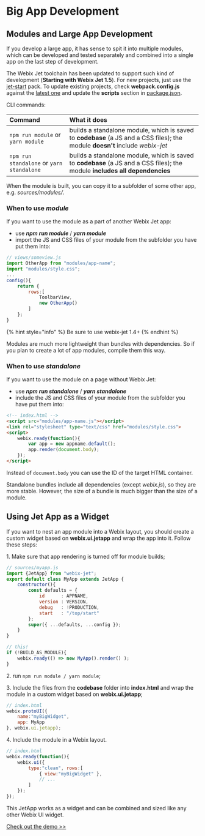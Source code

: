 # Big App Development

## Modules and Large App Development

If you develop a large app, it has sense to spit it into multiple modules, which can be developed and tested separately and combined into a single app on the last step of development.

The Webix Jet toolchain has been updated to support such kind of development (**Starting with Webix Jet 1.5**). For new projects, just use the [jet-start](https://github.com/webix-hub/jet-start) pack. To update existing projects, check **webpack.config.js** against the [latest one](https://github.com/webix-hub/jet-start/blob/master/webpack.config.js) and update the **scripts** section in [package.json](https://github.com/webix-hub/jet-start/blob/master/package.json).

CLI commands:

| Command | What it does |
| :--- | :--- |
| `npm run module` or `yarn module` | builds a standalone module, which is saved to **codebase** \(a JS and a CSS files\); the module **doesn't** include _webix-jet_ |
| `npm run standalone` or `yarn standalone` | builds a standalone module, which is saved to **codebase** \(a JS and a CSS files\); the module **includes all dependencies** |

When the module is built, you can copy it to a subfolder of some other app, e.g. _sources/modules/_.

### When to use _module_

If you want to use the module as a part of another Webix Jet app:

* use _**npm run module**_ / _**yarn module**_
* import the JS and CSS files of your module from the subfolder you have put them into:

```javascript
// views/someview.js
import OtherApp from "modules/app-name";
import "modules/style.css";
...
config(){
    return {
        rows:[
            ToolbarView,
            new OtherApp()
        ]
    };
}
```

{% hint style="info" %}
Be sure to use webix-jet 1.4+
{% endhint %}

Modules are much more lightweight than bundles with dependencies. So if you plan to create a lot of app modules, compile them this way.

### When to use _standalone_

If you want to use the module on a page without Webix Jet:

* use _**npm run standalone**_ / _**yarn standalone**_
* include the JS and CSS files of your module from the subfolder you have put them into:

```html
<!-- index.html -->
<script src="modules/app-name.js"></script>
<link rel="stylesheet" type="text/css" href="modules/style.css">
<script>
    webix.ready(function(){
        var app = new appname.default();
        app.render(document.body);
    });
</script>
```

Instead of `document.body` you can use the ID of the target HTML container.

Standalone bundles include all dependencies \(except _webix.js_\), so they are more stable. However, the size of a bundle is much bigger than the size of a module.

## Using Jet App as a Widget

If you want to nest an app module into a Webix layout, you should create a custom widget based on **webix.ui.jetapp** and wrap the app into it. Follow these steps:

1\. Make sure that app rendering is turned off for module builds;

```javascript
// sources/myapp.js
import {JetApp} from "webix-jet";
export default class MyApp extends JetApp {
    constructor(){
        const defaults = {
            id		: APPNAME,
            version	: VERSION,
            debug	: !PRODUCTION,
            start	: "/top/start"
        };
        super({ ...defaults, ...config });
    }
}

// this!
if (!BUILD_AS_MODULE){
    webix.ready(() => new MyApp().render() );
}
```

2\. run `npm run module / yarn module`;

3\. Include the files from the **codebase** folder into **index.html** and wrap the module in a custom widget based on **webix.ui.jetapp**;

```js
// index.html
webix.protoUI({
    name:"myBigWidget",
    app: MyApp
}, webix.ui.jetapp);
```

4\. Include the module in a Webix layout.

```js
// index.html
webix.ready(function(){
	webix.ui({
		type:"clean", rows:[
			{ view:"myBigWidget" },
			// ...
		]
	});
});
```

This JetApp works as a widget and can be combined and sized like any other Webix UI widget.

[Check out the demo &gt;&gt;](https://github.com/webix-hub/jet-demos/tree/master/sources/webixview.js)

